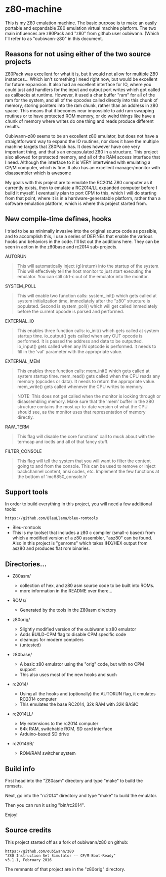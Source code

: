 # z80-machine

This is my Z80 emulation machine. The basic purpose is to make an
easily portable and expandable Z80 emulation virtual machine platform.
The two main influences are z80Pack and "z80" from github user
oubiwann. (Which I'll refer to as "oubiwann-z80" in this document.

## Reasons for not using either of the two source projects

Z80Pack was excellent for what it is, but it would not allow for
multiple Z80 instances... Which isn't something I need right now,
but would be excellent for future expansion.  It also had an excellent
interface for IO, where you could just add handlers for the input
and output port writes which got called as callbacks at runtime.
However, it used a char buffer "ram" for all of the ram for the
system, and all of the opcodes called directly into this chunk of
memory, storing pointers into the ram chunk, rather than an address
in z80 space.  This means that it becomes near impossible to add
ram swapping routines or to have protected ROM memory, or do weird
things like have a chunk of memory where writes do one thing and
reads produce different results.

Oubiwann-z80 seems to be an excellent z80 emulator, but does not
have a straightforward way to expand the IO routines, nor does it
have the multiple machine targets that Z80Pack has.  It does however
have one very important thing, and that's an encapsulated Z80 in a
structure.  This project also allowed for protected memory, and all
of the RAM access interface that I need. Although the interface to
it is VERY intertwined with emulating a CP/M computer, which is
fine.  It also has an excellent manager/monitor with disassembler
which is awesome

My goals with this project are to emulate the RC2014 Z80 computer
as it currently exists, then to emulate a RC2014/LL expanded computer
before I build it myself.  I eventually plan to port CPM to this,
which I will do starting from that point, where it is in a
hardware-generatable platform, rather than a software emulation
platform, which is where this project started from.

## New compile-time defines, hooks

I tried to be as minimally invasive into the original source code as
possible, and to accomplish this, I use a series of DEFINEs that 
enable the various hooks and behaviors in the code. I'll list out
the additions here.  They can be seen in action in the z80base and 
rc2014 sub-projects.

AUTORUN

> This will automatically inject (g)(return) into the startup
> of the system. This will effectively tell the host monitor to
> just start executing the emulator.  You can still ctrl-c out 
> of the emulator into the monitor.

SYSTEM\_POLL

> This will enable two function calls:  system\_init() which gets called
> at system initialization time, immediately after the "z80" structure
> is populated.  Second is system\_poll() which will get called 
> immediately before the current opcode is parsed and performed.

EXTERNAL\_IO

> This enables three function calls: io\_init() which gets called at 
> system startup time.  io\_output() gets called when any OUT opcode
> is performed.  It is passed the address and data to be outputted. 
> io\_input() gets called when any IN optcode is performed.  It 
> needs to fill in the 'val' parameter with the appropriate value.

EXTERNAL\_MEM

> This enables three function calls: mem\_init() which gets called at 
> system startup time.  mem\_read() gets called when the CPU reads 
> any memory (opcodes or data).  It needs to return the appropriate 
> value.  mem\_write() gets called whenever the CPU writes to memory.

> NOTE: This does not get called when the monitor is looking through
> or disassembling memory.  Make sure that the 'mem' buffer in the
> z80 structure contains the most up-to-date version of what the 
> CPU should see, as the monitor uses that representation of memory
> directly.

RAW\_TERM

> This flag will disable the core functions' call to muck about 
> with the termcap and ioctls and all of that fancy stuff.

FILTER\_CONSOLE

> This flag will tell the system that you will want to filter the
> content going to and from the console.  This can be used to 
> remove or inject backchannel content, ansi codes, etc.
> Implement the few functions at the bottom of 'mc6850\_console.h'

## Support tools

In order to build everything in this project, you will need a few
additional tools:

    https://github.com/BleuLlama/bleu-romtools

- Bleu-romtools
- This is my toolset that includes a z80 c compiler (small-c based) 
  from which a modified version of a z80 assembler, "asz80" can be
  found.  Also in this project is "genroms" which takes IHX/HEX output
  from asz80 and produces flat rom binaries.


## Directories...

- Z80asm/
    -  collection of hex, and z80 asm source code to be built into ROMs.
    -  more information in the README over there...

- ROMs/
    -  Generated by the tools in the Z80asm directory

- z80orig/
    -  Slightly modified version of the oubiwann's z80 emulator
    -  Adds BUILD-CPM flag to disable CPM specific code
    -  cleanups for modern compilers
    -  (untested)

- z80base/
    -  A basic z80 emulator using the "orig" code, but with no CPM support
    -  This also uses most of the new hooks and such

- rc2014/
    - Using all the hooks and (optionally) the AUTORUN flag, it
      emulates RC2014 computer
    - This emulates the base RC2014, 32k RAM with 32K BASIC

- rc2014LL/
    - My extensions to the rc2014 computer
    - 64k RAM, switchable ROM, SD card interface
    - Arduino-based SD drive

- rc2014SB/
    - ROM/RAM switcher system

## Build info

First head into the "Z80asm" directory and type "make" to build the
romsets.

Next, go into the "rc2014" directory and type "make" to build the
emulator.

Then you can run it using "bin/rc2014".

Enjoy!

## Source credits

This project started off as a fork of oubiwann/z80 on github:

	https://github.com/oubiwann/z80
	"Z80 Instruction Set Simulator -- CP/M Boot-Ready"
	v3.1.1, February 2016

The remnants of that project are in the "z80orig" directory.
